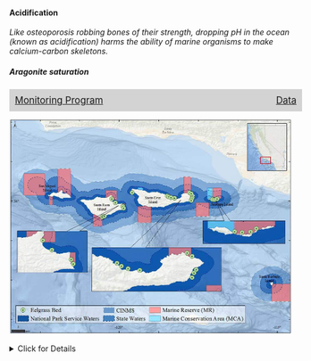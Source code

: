 

#### Acidification

<!--html_preserve--><div style="font-style: italic">
Like osteoporosis robbing bones of their strength, dropping pH in the ocean (known as acidification) harms the ability of marine organisms to make calcium-carbon skeletons.
<div align="right">
<a href="https://sanctuaries.noaa.gov/science/sentinel-site-program/channel-islands/climate-change-ocean-acidification.html" target="_blank">
<i class="fa fa-info-circle"></i>
</a>
<a href="https://oceanservice.noaa.gov/facts/ocean-acidification.mp4" target="_blank">
<i class="fa fa-camera"></i>
</a>
</div>
</div><!--/html_preserve-->

##### Aragonite saturation

<div style="background:LightGrey; width:100%; display:table; font-size:120%; padding: 10px 10px 10px 10px; margin-bottom: 10px;"><div style="display:table-row"><div style="text-align:left; display:table-cell;"><a href="https://sanctuarysimon.org/dbtools/project-database/index.php?ID=100462" target="_blank"><i class="fa fa-clipboard-list"></i>
        Monitoring Program</a></div><div style="text-align:right; display:table-cell;"><a href="http://doi.org/10.13140/RG.2.1.3430.4085" target="_blank"><i class="fa fa-database"></i>
        Data</a></div></div></div>

![A figure showing the concentration of the mineral aragonite at different depths at Anacapa Island from 2007 to 2014. Figure credit: Etnoyer et al. 2015.](../img/cinms_cr/App.E.10.22.jpg)

<details>
  <summary>Click for Details</summary>
Aragonite saturations are shown at 75 meters (m) (green), 150 m (blue) and 300 m (red) at Anacapa Island. As pH of seawater decreases (e.g., from the deposition of atmospheric CO2), the saturation state of aragonite (Ωarg) decreases. Aragonite undersaturation (Ωarg < 1) favors dissolution over calcification, making it harder for organisms to make and maintain their shells or skeletons in the case of corals. In coastal upwelling zones, such as the California Current, the aragonite saturation state and depth are variable and shallow, respectively. With ocean acidification, aragonite saturation depths have shoaled over the past three decades and are now typically around 200 m in the California Current (Turi et al. 2016). At the local scale at Anacapa Island, the aragonite saturation depth has hovered around 130 m over the past eight years. As strong of a shoaling trend as at the California Current scale has not been seen. Instead, the usual seasonal variation but relatively stable aragonite saturation states over time (no trend), particularly in deep water, have been seen. For more information, consult Figure App.E.10.29 in the [CINMS 2016 Condition Report](https://nmssanctuaries.blob.core.windows.net/sanctuaries-prod/media/docs/2016-condition-report-channel-islands-nms.pdf){target="_blank"}.</details>

